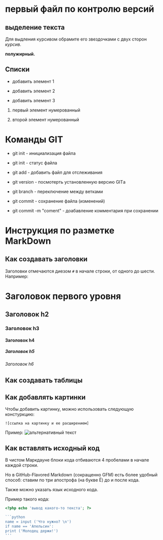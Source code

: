# первый файл по контролю версий

## выделение текста 

Для выдления курсивом обрамите его звездочками с двух сторон *курсив.*

**полужирный.**

## Списки

* добавить элемент 1

* добавить элемент 2

* добавить элемент 3

1. первый элемент нумерованный 

2. второй элемент нумерованный 

# Команды  GIT

* git init - инициализация файла

* git init - статус файла

* git add - добавить файл для отслеживания 

* git version - посмотерть установленную версию GITа

* git branch - переключение между ветками

* git commit - сохранение файла (изменений)

* git commit -m "coment" - доабавление комментария при сохранении 

# Инструкция по разметке MarkDown

## Как создавать заголовки
Заголовки отмечаются диезом `#` в начале строки, от
одного до шести. Например:

# Заголовок первого уровня 
## Заголовок h2

### Заголовок h3

#### Заголовок h4

##### Заголовок h5

###### Заголовок h6


## Как создавать таблицы


## Как добавлять картинки

Чтобы добавить картинку, можно использовать следующую констуркцию:
```
![ссылка на картинку и ее расширением]
``` 
Пример:
![альтернативный текст](https://avatars.mds.yandex.net/i?id=da24a36381661e378a7680ade8bfa94a5eb336c1-8309375-images-thumbs&n=13) 

## Как вставлять исходный код

В чистом Маркдауне блоки кода отбиваются 4 пробелами в
начале каждой строки.

Но в GitHub-Flavored Markdown (сокращенно GFM) есть
более удобный способ: ставим по три апострофа (на букве
Ё) до и после кода. 

Также можно указать язык исходного
кода. 

Пример такого кода:

```php
<?php echo 'вывод какого-то текста'; ?> 

```python
name = input ('Что нужно? \n') 
if name == 'Апельсин':
print ('Молодец держи!')
'''